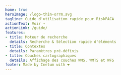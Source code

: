 ```yaml
---
home: true
heroImage: /logo-thin-orrm.svg
tagline: Guide d'utilisation rapide pour RiskPACA
actionText: Voir →
actionLink: /guide/
features:
- title: Moteur de recherche
  details: Recherche & Sélection rapide d'éléments
- title: Contextes
  details: Paramètres pré-définis
- title: Couches cartographiques
  details: Affichage des couches WMS, WMTS et WFS
footer: Made by Inetum with ❤️
---
```

